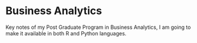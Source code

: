 # Business Analytics
Key notes of my Post Graduate Program in Business Analytics, I am going to make it available in both R and Python languages.
